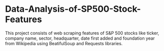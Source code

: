 # Data-Analysis-of-SP500-Stock-Features
This project consists of web scraping features of S&amp;P 500 stocks like ticker, company name, sector, headquarter, date first added and foundation year from Wikipedia using BeatifulSoup and Requests libraries.
